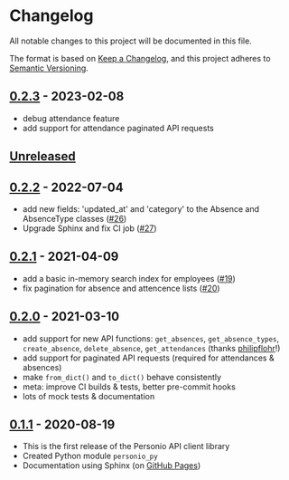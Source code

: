 # Changelog

All notable changes to this project will be documented in this file.

The format is based on [Keep a Changelog](https://keepachangelog.com/en/1.0.0/), and this project adheres to [Semantic Versioning](https://semver.org/spec/v2.0.0.html).

## [0.2.3](https://github.com/at-gmbh/personio-py/tree/v0.2.3) - 2023-02-08

* debug attendance feature
* add support for attendance paginated API requests

## [Unreleased](https://github.com/at-gmbh/personio-py/compare/v0.2.2...HEAD)


## [0.2.2](https://github.com/at-gmbh/personio-py/tree/v0.2.2) - 2022-07-04

* add new fields: 'updated_at' and 'category' to the Absence and AbsenceType classes ([#26](https://github.com/at-gmbh/personio-py/pull/26))
* Upgrade Sphinx and fix CI job ([#27](https://github.com/at-gmbh/personio-py/pull/27))

## [0.2.1](https://github.com/at-gmbh/personio-py/tree/v0.2.1) - 2021-04-09

* add a basic in-memory search index for employees ([#19](https://github.com/at-gmbh/personio-py/pull/19))
* fix pagination for absence and attencence lists ([#20](https://github.com/at-gmbh/personio-py/pull/20))

## [0.2.0](https://github.com/at-gmbh/personio-py/tree/v0.2.0) - 2021-03-10

* add support for new API functions: `get_absences`, `get_absence_types`, `create_absence`, `delete_absence`, `get_attendances` (thanks [philipflohr](https://github.com/philipflohr)!)
* add support for paginated API requests (required for attendances & absences)
* make `from_dict()` and `to_dict()` behave consistently
* meta: improve CI builds & tests, better pre-commit hooks
* lots of mock tests & documentation

## [0.1.1](https://github.com/at-gmbh/personio-py/tree/v0.1.1) - 2020-08-19

- This is the first release of the Personio API client library
- Created Python module `personio_py`
- Documentation using Sphinx (on [GitHub Pages](https://at-gmbh.github.io/personio-py/))
